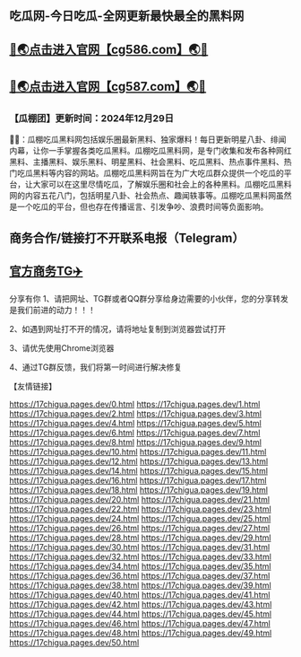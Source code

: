 吃瓜网-今日吃瓜-全网更新最快最全的黑料网
----
[🔞🌏点击进入官网【cg586.com】🌏🔞](https://hlw51.github.io/)
----
[🔞🌏点击进入官网【cg587.com】🌏🔞](https://hlw51.github.io/)
----
<h3>【瓜棚团】更新时间：2024年12月29日</h3>

🔞📢：瓜棚吃瓜黑料网包括娱乐圈最新黑料、独家爆料！每日更新明星八卦、绯闻内幕，让你一手掌握各类吃瓜黑料。瓜棚吃瓜黑料网，是专门收集和发布各种网红黑料、主播黑料、娱乐黑料、明星黑料、社会黑料、吃瓜黑料、热点事件黑料、热门吃瓜黑料等内容的网站。瓜棚吃瓜黑料网旨在为广大吃瓜群众提供一个吃瓜的平台，让大家可以在这里尽情吃瓜，了解娱乐圈和社会上的各种黑料。瓜棚吃瓜黑料网的内容五花八门，包括明星八卦、社会热点、趣闻轶事等。瓜棚吃瓜黑料网虽然是一个吃瓜的平台，但也存在传播谣言、引发争吵、浪费时间等负面影响。

商务合作/链接打不开联系电报（Telegram）
---
[官方商务TG✈️](https://t.me/Wenge58/)
---
分享有你
1、请把网址、TG群或者QQ群分享给身边需要的小伙伴，您的分享转发是我们前进的动力！！！

2、如遇到网址打不开的情况，请将地址复制到浏览器尝试打开

3、请优先使用Chrome浏览器

4、通过TG群反馈，我们将第一时间进行解决修复

【友情链接】

https://17chigua.pages.dev/0.html
https://17chigua.pages.dev/1.html
https://17chigua.pages.dev/2.html
https://17chigua.pages.dev/3.html
https://17chigua.pages.dev/4.html
https://17chigua.pages.dev/5.html
https://17chigua.pages.dev/6.html
https://17chigua.pages.dev/7.html
https://17chigua.pages.dev/8.html
https://17chigua.pages.dev/9.html
https://17chigua.pages.dev/10.html
https://17chigua.pages.dev/11.html
https://17chigua.pages.dev/12.html
https://17chigua.pages.dev/13.html
https://17chigua.pages.dev/14.html
https://17chigua.pages.dev/15.html
https://17chigua.pages.dev/16.html
https://17chigua.pages.dev/17.html
https://17chigua.pages.dev/18.html
https://17chigua.pages.dev/19.html
https://17chigua.pages.dev/20.html
https://17chigua.pages.dev/21.html
https://17chigua.pages.dev/22.html
https://17chigua.pages.dev/23.html
https://17chigua.pages.dev/24.html
https://17chigua.pages.dev/25.html
https://17chigua.pages.dev/26.html
https://17chigua.pages.dev/27.html
https://17chigua.pages.dev/28.html
https://17chigua.pages.dev/29.html
https://17chigua.pages.dev/30.html
https://17chigua.pages.dev/31.html
https://17chigua.pages.dev/32.html
https://17chigua.pages.dev/33.html
https://17chigua.pages.dev/34.html
https://17chigua.pages.dev/35.html
https://17chigua.pages.dev/36.html
https://17chigua.pages.dev/37.html
https://17chigua.pages.dev/38.html
https://17chigua.pages.dev/39.html
https://17chigua.pages.dev/40.html
https://17chigua.pages.dev/41.html
https://17chigua.pages.dev/42.html
https://17chigua.pages.dev/43.html
https://17chigua.pages.dev/44.html
https://17chigua.pages.dev/45.html
https://17chigua.pages.dev/46.html
https://17chigua.pages.dev/47.html
https://17chigua.pages.dev/48.html
https://17chigua.pages.dev/49.html
https://17chigua.pages.dev/50.html




